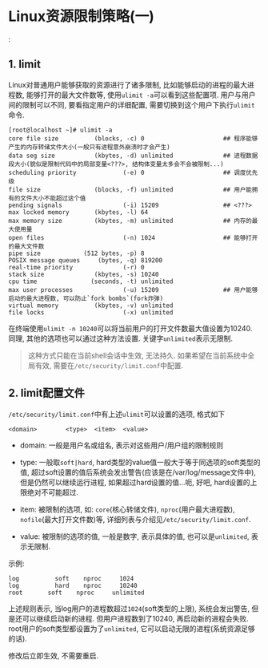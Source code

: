 # Linux资源限制策略(一)

<!tags!>: <!linux应用技巧!>

## 1. limit

Linux对普通用户能够获取的资源进行了诸多限制, 比如能够启动的进程的最大进程数, 能够打开的最大文件数等, 使用`ulimit -a`可以看到这些配置项. 用户与用户间的限制可以不同, 要看指定用户的详细配置, 需要切换到这个用户下执行`ulimit`命令.

```
[root@localhost ~]# ulimit -a
core file size          (blocks, -c) 0                      ## 程序能够产生的内存转储文件大小(一般只有进程意外崩溃时才会产生)
data seg size           (kbytes, -d) unlimited              ## 进程数据段大小(貌似是限制代码中的局部变量<???>, 结构体变量太多会不会被限制...)
scheduling priority             (-e) 0                      ## 调度优先级
file size               (blocks, -f) unlimited              ## 用户能拥有的文件大小不能超过这个值
pending signals                 (-i) 15209                  ## <???>
max locked memory       (kbytes, -l) 64
max memory size         (kbytes, -m) unlimited              ## 内存的最大使用量
open files                      (-n) 1024                   ## 能够打开的最大文件数
pipe size            (512 bytes, -p) 8
POSIX message queues     (bytes, -q) 819200
real-time priority              (-r) 0
stack size              (kbytes, -s) 10240
cpu time               (seconds, -t) unlimited
max user processes              (-u) 15209                  ## 用户能够启动的最大进程数, 可以防止`fork bombs`(fork炸弹)
virtual memory          (kbytes, -v) unlimited 
file locks                      (-x) unlimited 
```

在终端使用`ulimit -n 10240`可以将当前用户的打开文件数最大值设置为10240. 同理, 其他的选项也可以通过这种方法设置. 关键字`unlimited`表示无限制.

> 这种方式只能在当前shell会话中生效, 无法持久. 如果希望在当前系统中全局有效, 需要在`/etc/security/limit.conf`中配置.

## 2. limit配置文件

`/etc/security/limit.conf`中有上述`ulimit`可以设置的选项, 格式如下

```
<domain>        <type>  <item>  <value>
```

- domain: 一般是用户名或组名, 表示对这些用户/用户组的限制规则

- type: 一般取`soft|hard`, hard类型的value值一般大于等于同选项的soft类型的值, 超过soft设置的值后系统会发出警告(应该是在/var/log/message文件中), 但是仍然可以继续运行进程,  如果超过hard设置的值...呃, 好吧, hard设置的上限绝对不可能超过.

- item: 被限制的选项, 如: `core`(核心转储文件), `nproc`(用户最大进程数), `nofile`(最大打开文件数)等, 详细列表与介绍见`/etc/security/limit.conf`.

- value: 被限制的选项的值, 一般是数字, 表示具体的值, 也可以是`unlimited`, 表示无限制.

示例:

```
log          soft    nproc     1024
log          hard    nproc     10240
root       soft    nproc     unlimited
```

上述规则表示, 当log用户的进程数超过`1024`(soft类型的上限), 系统会发出警告, 但是还可以继续启动新的进程. 但用户进程数到了10240, 再启动新的进程会失败. root用户的soft类型都设置为了`unlimited`, 它可以启动无限的进程(系统资源足够的话).

修改后立即生效, 不需要重启.

